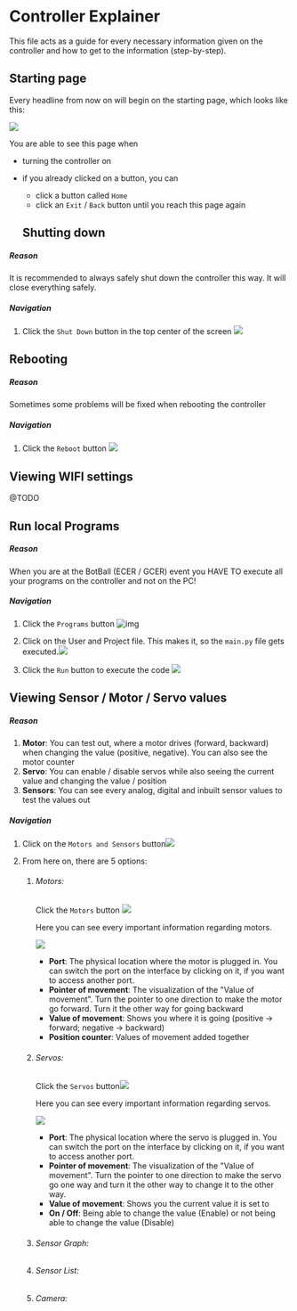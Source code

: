 # Controller Explainer

This file acts as a guide for every necessary information given on the controller and how to get to the information (step-by-step).

## Starting page

Every headline from now on will begin on the starting page, which looks like this:

![](C:\Joel_K\Schule\BotBall\BotBall_Library\doc\img\controller_starting_page.jpg)

You are able to see this page when 

- turning the controller on

- if you already clicked on a button, you can

  - click a button called `Home` 
  - click an `Exit` / `Back` button until you reach this page again

  
  
  ## Shutting down

##### Reason

It is recommended to always safely shut down the controller this way. It will close everything safely.

##### Navigation

1. Click the `Shut Down` button in the top center of the screen ![](./img/shut_down_page.png)



  ## Rebooting



##### Reason

Sometimes some problems will be fixed when rebooting the controller

##### Navigation

1. Click the `Reboot` button ![](./img/reboot_page.png)



## Viewing WIFI settings

@TODO



## Run local Programs

##### Reason

When you are at the BotBall (ECER / GCER) event you HAVE TO execute all your programs on the controller and not on the PC!

##### Navigation

1. Click the `Programs` button ![img](./img/programs_page.png)

2. Click on the User and Project file. This makes it, so the `main.py` file gets executed.![](./img/programs_user_page.png)

3. Click the `Run` button to execute the code ![](./img/programs_run_page.png)



## Viewing Sensor / Motor / Servo values

##### Reason

1. **Motor**: You can test out, where a motor drives (forward, backward) when changing the value (positive, negative). You can also see the motor counter
2. **Servo**: You can enable / disable servos while also seeing the current value and changing the value / position
3. **Sensors**: You can see every analog, digital and inbuilt sensor values to test the values out

##### Navigation

1. Click on the `Motors and Sensors` button![](./img/values_page.png)

2. From here on, there are 5 options:

   1. ###### Motors:

       Click the `Motors` button ![](./img/values_motors_page.png)

       Here you can see every important information regarding motors.

       ![](./img/values_motors_interface_page.png)

       - **Port**: The physical location where the motor is plugged in. You can switch the port on the interface by clicking on it, if you want to access another port.
       - **Pointer of movement**: The visualization of the "Value of movement". Turn the pointer to one direction to make the motor go forward. Turn it the other way for going backward
       - **Value of movement**: Shows you where it is going (positive -> forward; negative -> backward)
       - **Position counter**: Values of movement added together 
   
   
   
   1. ###### Servos:
   
       Click the `Servos` button![](./img/values_servo_page.png)
       
       Here you can see every important information regarding servos.
       
       ![](./img/values_servo_interface_page.png)
       
       - **Port**: The physical location where the servo is plugged in. You can switch the port on the interface by clicking on it, if you want to access another port.
       - **Pointer of movement**: The visualization of the "Value of movement". Turn the pointer to one direction to make the servo go one way and turn it the other way to change it to the other way.
       - **Value of movement**: Shows you the current value it is set to
       - **On / Off**: Being able to change the value (Enable) or not being able to change the value (Disable)
       
   2. ###### Sensor Graph: 
   
   3. ###### Sensor List:
   
   4. ###### Camera: 
   



